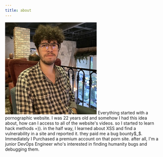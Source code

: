 ```yaml
---
title: about
---
```

![Xai](/images/Xai.jpeg)
Everything started with a pornographic website. I was 22 years old and somehow I had this idea about, how can I access to all of the website's videos. so I started to learn hack methods =)). in the half way, I learned about XSS and find a vulnerability in a site and reported it. they paid me a bug bounty$_$. Immediately I Purchased a premium account on that porn site. after all, I'm a junior DevOps Engineer who's interested in finding humanity bugs and debugging them.
</br>
</br>





